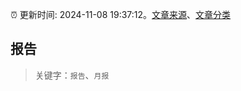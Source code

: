 :alarm_clock: 更新时间: 2024-11-08 19:37:12。[文章来源](/README.md)、[文章分类](/TAGS.md)

## 报告


> 关键字：`报告`、`月报`



